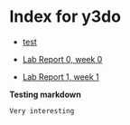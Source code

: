 # Index for y3do

- [test](test.md)

- [Lab Report 0, week 0](lab-report-1-week-0.md)
- [Lab Report 1, week 1](lab-report-1-week-1.md)

**Testing markdown**

```Very interesting```
